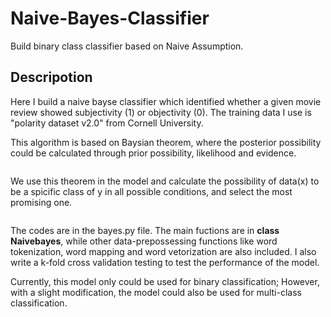 # Naive-Bayes-Classifier
Build binary class classifier based on Naive Assumption.

## Descripotion
Here I build a naive bayse classifier which identified whether a given movie review showed subjectivity (1) or objectivity (0). The training data I use is "polarity dataset v2.0" from Cornell University.

This algorithm is based on Baysian theorem, where the posterior possibility could be calculated through prior possibility, likelihood and evidence. 

![]()

We use this theorem in the model and calculate the possibility of data(x) to be a spicific class of y in all possible conditions, and select the most promising one.

![]()

The codes are in the bayes.py file. The main fuctions are in __class Naivebayes__, while other data-prepossessing functions like word tokenization, word mapping and word vetorization are also included. I also write a k-fold cross validation testing to test the performance of the model.


Currently, this model only could be used for binary classification; However, with a slight modification, the model could also be used for multi-class classification. 
